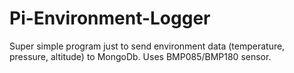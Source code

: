 # Pi-Environment-Logger
Super simple program just to send environment data (temperature, pressure, altitude) to MongoDb. Uses BMP085/BMP180 sensor.
